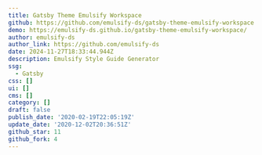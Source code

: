 ```yaml
---
title: Gatsby Theme Emulsify Workspace
github: https://github.com/emulsify-ds/gatsby-theme-emulsify-workspace
demo: https://emulsify-ds.github.io/gatsby-theme-emulsify-workspace/
author: emulsify-ds
author_link: https://github.com/emulsify-ds
date: 2024-11-27T18:33:44.944Z
description: Emulsify Style Guide Generator
ssg:
  - Gatsby
css: []
ui: []
cms: []
category: []
draft: false
publish_date: '2020-02-19T22:05:19Z'
update_date: '2020-12-02T20:36:51Z'
github_star: 11
github_fork: 4
---
```

